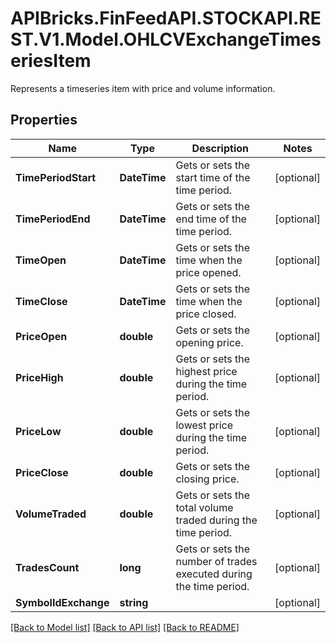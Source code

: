 # APIBricks.FinFeedAPI.STOCKAPI.REST.V1.Model.OHLCVExchangeTimeseriesItem
Represents a timeseries item with price and volume information.

## Properties

Name | Type | Description | Notes
------------ | ------------- | ------------- | -------------
**TimePeriodStart** | **DateTime** | Gets or sets the start time of the time period. | [optional] 
**TimePeriodEnd** | **DateTime** | Gets or sets the end time of the time period. | [optional] 
**TimeOpen** | **DateTime** | Gets or sets the time when the price opened. | [optional] 
**TimeClose** | **DateTime** | Gets or sets the time when the price closed. | [optional] 
**PriceOpen** | **double** | Gets or sets the opening price. | [optional] 
**PriceHigh** | **double** | Gets or sets the highest price during the time period. | [optional] 
**PriceLow** | **double** | Gets or sets the lowest price during the time period. | [optional] 
**PriceClose** | **double** | Gets or sets the closing price. | [optional] 
**VolumeTraded** | **double** | Gets or sets the total volume traded during the time period. | [optional] 
**TradesCount** | **long** | Gets or sets the number of trades executed during the time period. | [optional] 
**SymbolIdExchange** | **string** |  | [optional] 

[[Back to Model list]](../../README.md#documentation-for-models) [[Back to API list]](../../README.md#documentation-for-api-endpoints) [[Back to README]](../../README.md)

